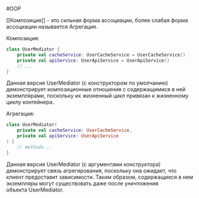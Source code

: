 #OOP 

[[Композиция]] - это сильная форма ассоциации, более слабая форма ассоциации называется Агрегация. 

Композиция:
``` kotlin
class UserMediator { 
	private val cacheService: UserCacheService = UserCacheService() 
	private val apiService: UserApiService = UserApiService() 
	// ... 
}
```
Данная версия UserMediator (с конструктором по умолчанию) демонстрирует композиционные отношения с содержащимися в ней экземплярами, поскольку их жизненный цикл привязан к жизненному циклу контейнера. 

Агрегация:
``` kotlin
class UserMediator( 
	private val cacheService: UserCacheService, 
	private val apiService: UserApiService 
) { 
	// methods... 
}
```
Данная версия UserMediator (с аргументами конструктора) демонстрирует связь агрегирования, поскольку она ожидает, что клиент предоставит зависимости. Таким образом, содержащиеся в нем экземпляры могут существовать даже после уничтожения объекта UserMediator.